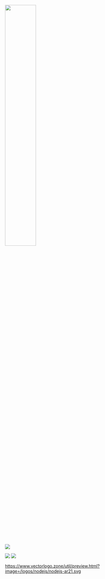 <p>
      
<img width="45%" src="/../../../../ensnared/github-stats/blob/master/generated/overview.svg" class="gh-dark-mode-only">

![](/../../../../ensnared/github-stats/blob/master/generated/overview.svg#gh-light-mode-only)

</p>


![](/../../../../ensnared/github-stats/blob/master/generated/languages.svg#gh-dark-mode-only)
![](/../../../../ensnared/github-stats/blob/master/generated/languages.svg#gh-light-mode-only)

</td>
</tr>
</table>

https://www.vectorlogo.zone/util/preview.html?image=/logos/nodejs/nodejs-ar21.svg
